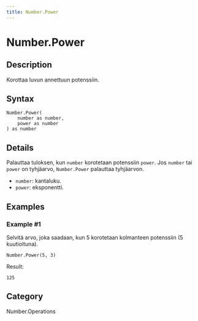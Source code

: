 ```yaml
---
title: Number.Power
---
```


# Number.Power


## Description

Korottaa luvun annettuun potenssiin.


## Syntax

```powerquery
Number.Power(
    number as number,
    power as number
) as number
```


## Details

Palauttaa tuloksen, kun <code>number</code> korotetaan potenssiin <code>power</code>.    Jos <code>number</code> tai <code>power</code> on tyhjäarvo, <code>Number.Power</code> palauttaa tyhjäarvon.      <ul>        <li><code>number</code>: kantaluku.</li>        <li><code>power</code>: eksponentti.</li>      </ul>


## Examples

### Example #1 
Selvitä arvo, joka saadaan, kun 5 korotetaan kolmanteen potenssiin (5 kuutioituna).
```powerquery
Number.Power(5, 3)
```

Result: 
```powerquery
125
```




## Category
Number.Operations
